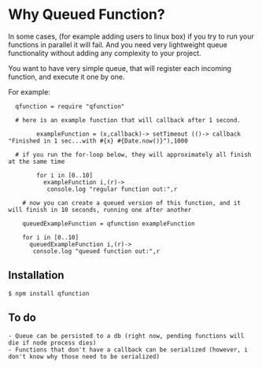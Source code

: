 # Why Queued Function?
      
  In some cases, (for example adding users to linux box) if you try to run your functions in parallel it will fail. And you need very lightweight queue functionality without adding any complexity to your project.
  
  You want to have very simple queue, that will register each incoming function, and execute it one by one.
  
  For example:
  
      qfunction = require "qfunction"
      
      # here is an example function that will callback after 1 second.

			exampleFunction = (x,callback)-> setTimeout (()-> callback "Finished in 1 sec...with #{x} #{Date.now()}"),1000

      # if you run the for-loop below, they will approximately all finish at the same time

			for i in [0..10] 
			  exampleFunction i,(r)->
			   console.log "regular function out:",r

		# now you can create a queued version of this function, and it will finish in 10 seconds, running one after another

		queuedExampleFunction = qfunction exampleFunction

		for i in [0..10]
		  queuedExampleFunction i,(r)->
		   console.log "queued function out:",r


## Installation

    $ npm install qfunction
    
## To do

    - Queue can be persisted to a db (right now, pending functions will die if node process dies)
    - Functions that don't have a callback can be serialized (however, i don't know why those need to be serialized)